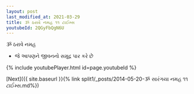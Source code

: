 ```yaml
---
layout: post
last_modified_at: 2021-03-29
title: ૐ ઠરાવે નમહ ૧૧ ટાઈમ્સ
youtubeId: 2QGyFbQgN6U
---
```

 
 
 ૐ ઠરાવે નમહ  
 
 -  જે આપણને જીવનનો સમુદ્ર પાર કરે છે 
 
  
 
  
 
 
 
 
 
 


{% include youtubePlayer.html id=page.youtubeId %}
 
[Next]({{ site.baseurl }}{% link  split1/_posts/2014-05-20-ૐ સારંગયા નમહ ૧૧ ટાઈમ્સ.md%})
 
